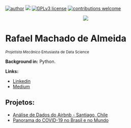 [![author](https://img.shields.io/badge/author-rafaemac-red.svg)](https://www.linkedin.com/in/rafael-machado-de-almeida-a47ab7182/) [![](https://img.shields.io/badge/python-3.7+-blue.svg)](https://www.python.org/downloads/release/python-365/) [![GPLv3 license](https://img.shields.io/badge/License-GPLv3-blue.svg)](http://perso.crans.org/besson/LICENSE.html) [![contributions welcome](https://img.shields.io/badge/contributions-welcome-brightgreen.svg?style=flat)](https://github.com/rafaemac)

<p align="center">
  <img src="https://img.freepik.com/vetores-gratis/grafico-3d-da-terra-que-simboliza-a-ilustracao-do-comercio-global_456031-127.jpg?w=1380&t=st=1652742743~exp=1652743343~hmac=f9fa1a3ddcc731a70a682eb0b7776a5743acdb7e2e3b2aaa60f0c691241605f6" >
</p>

# Rafael Machado de Almeida
<sub>*Projetista Mecânico* Entusiasta de Data Science</sub>

**Background in:** Python.

**Links:**
* [Linkedin](https://www.linkedin.com/in/rafael-machado-de-almeida-a47ab7182/)
* [Medium](https://medium.com/@rmalmeida2)


## Projetos:
* [Análise de Dados do Airbnb - Santiago, Chile](https://github.com/rafaemac/Projetos-Data-Science/blob/main/Analisando_os_Dados_do_Airbnb_Santiago_Chile.ipynb)
* [Panorama do COVID-19 no Brasil e no Mundo ](https://github.com/rafaemac/Projetos-Data-Science/blob/main/Panorama_do_COVID_19_no_Brasil.ipynb)
